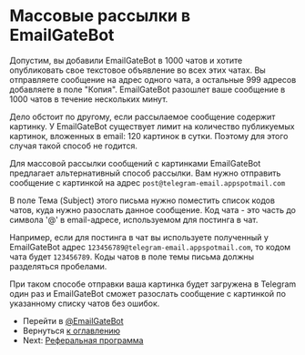 # Массовые рассылки в EmailGateBot

Допустим, вы добавили EmailGateBot в 1000 чатов и хотите опубликовать свое текстовое объявление во всех этих чатах.
Вы отправляете сообщение на адрес одного чата, а остальные 999 адресов добавляете в поле "Копия".
EmailGateBot разошлет ваше сообщение в 1000 чатов в течение нескольких минут.

Дело обстоит по другому, если рассылаемое сообщение содержит картинку.
У EmailGateBot существует лимит на количество публикуемых картинок, вложенных в email: 120 картинок в сутки.
Поэтому для этого случая такой способ не годится.

Для массовой рассылки сообщений с картинками EmailGateBot предлагает альтернативный способ рассылки.
Вам нужно отправить сообщение с картинкой на адрес `post@telegram-email.appspotmail.com`

В поле Тема (Subject) этого письма нужно поместить список кодов чатов, куда нужно разослать данное сообщение.
Код чата - это часть до символа '@' в email-адресе, используемом для постинга в чат.

Например, если для постинга в чат вы используете полученный у EmailGateBot адрес `123456789@telegram-email.appspotmail.com`, то кодом чата будет `123456789`.
Коды чатов в поле темы письма должны разделяться пробелами.

При таком способе отправки ваша картинка будет загружена в Telegram один раз и EmailGateBot сможет разослать сообщение с картинкой по указанному списку чатов без ошибок.

- Перейти в [@EmailGateBot](http://t.me/EmailGateBot?start=utm_KDaxQG000_github-ru-bulk)
- Вернуться [к оглавлению](guide.md)
- Next: [Реферальная программа](referrals.md)
